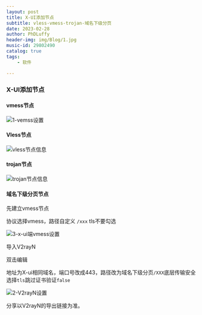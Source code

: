 ```yaml
---
layout: post
title: X-UI添加节点
subtitle: vless-vmess-trojan-域名下级分页
date: 2023-02-28
author: PhDLuffy
header-img: img/Blog/1.jpg
music-id: 29802490
catalog: true
tags:
    - 软件

---
```


### X-UI添加节点

#### vmess节点

![1-vemss设置](https://fastly.jsdelivr.net/gh/PhDLuffy/PicGo@master/img/202302281331307.jpg)

#### Vless节点



![vless节点信息](https://fastly.jsdelivr.net/gh/PhDLuffy/PicGo@master/img/202302281332390.jpg)

#### trojan节点



![trojan节点信息](https://fastly.jsdelivr.net/gh/PhDLuffy/PicGo@master/img/202302281332743.jpg)

#### 域名下级分页节点

先建立vmess节点

协议选择vmess，路径自定义 `/xxx` tls不要勾选

![3-x-ui端vmess设置](https://fastly.jsdelivr.net/gh/PhDLuffy/PicGo@master/img/202302281343593.jpg)

导入V2rayN

双击编辑

地址为X-ui相同域名，端口号改成443，路径改为域名下级分页`/XXX`底层传输安全选择`tls`跳过证书验证`false`

![2-V2rayN设置](https://fastly.jsdelivr.net/gh/PhDLuffy/PicGo@master/img/202302281343377.jpg)

分享以V2rayN的导出链接为准。